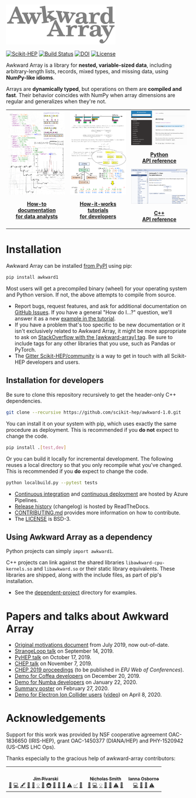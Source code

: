 <img src="docs-img/logo/logo-300px.png">

[![Scikit-HEP](https://scikit-hep.org/assets/images/Scikit--HEP-Project-blue.svg)](https://scikit-hep.org/)
[![Build Status](https://dev.azure.com/jpivarski/Scikit-HEP/_apis/build/status/buildtest-awkward?branchName=master)](https://dev.azure.com/jpivarski/Scikit-HEP/_build/latest?definitionId=3&branchName=master)
[![DOI](https://zenodo.org/badge/137079949.svg)](https://zenodo.org/badge/latestdoi/137079949)
[![License](https://img.shields.io/badge/License-BSD%203--Clause-blue.svg)](https://opensource.org/licenses/BSD-3-Clause)

Awkward Array is a library for **nested, variable-sized data**, including arbitrary-length lists, records, mixed types, and missing data, using **NumPy-like idioms**.

Arrays are **dynamically typed**, but operations on them are **compiled and fast**. Their behavior coincides with NumPy when array dimensions are regular and generalizes when they're not.

<table>
  <tr>
    <td width="33%" valign="top">
      <a href="https://awkward-array.org/how-to.html">
        <img src="docs-img/panel-data-analysts.png" width="268">
      </a>
      <p align="center"><b>
        <a href="https://awkward-array.org/how-to.html">
        How-to documentation<br>for data analysts
        </a>
      </b></p>
    </td>
    <td width="33%" valign="top">
      <a href="https://awkward-array.org/how-it-works.html">
        <img src="docs-img/panel-developers.png" width="268">
      </a>
      <p align="center"><b>
        <a href="https://awkward-array.org/how-it-works.html">
        How-it-works tutorials<br>for developers
        </a>
      </b></p>
    </td>
    <td width="33%" valign="top">
      <a href="https://awkward-array.readthedocs.io/en/latest/index.html">
        <img src="docs-img/panel-sphinx.png" width="268">
      </a>
      <p align="center"><b>
        <a href="https://awkward-array.readthedocs.io/en/latest/index.html">
        Python<br>API reference
        </a>
      </b></p>
      <a href="https://awkward-array.readthedocs.io/en/latest/_static/index.html">
        <img src="docs-img/panel-doxygen.png" width="268">
      </a>
      <p align="center"><b>
        <a href="https://awkward-array.readthedocs.io/en/latest/_static/index.html">
        C++<br>API reference
        </a>
      </b></p>
    </td>
  </tr>
</table>

# Installation

Awkward Array can be installed [from PyPI](https://pypi.org/project/awkward1/) using pip:

```bash
pip install awkward1
```

Most users will get a precompiled binary (wheel) for your operating system and Python version. If not, the above attempts to compile from source.

   * Report bugs, request features, and ask for additional documentation on [GitHub Issues](https://github.com/scikit-hep/awkward-1.0/issues). If you have a general "How do I…?" question, we'll answer it as a new [example in the tutorial](https://awkward-array.org/how-to.html).
   * If you have a problem that's too specific to be new documentation or it isn't exclusively related to Awkward Array, it might be more appropriate to ask on [StackOverflow with the [awkward-array] tag](https://stackoverflow.com/questions/tagged/awkward-array). Be sure to include tags for any other libraries that you use, such as Pandas or PyTorch.
   * The [Gitter Scikit-HEP/community](https://gitter.im/Scikit-HEP/community) is a way to get in touch with all Scikit-HEP developers and users.

## Installation for developers

Be sure to clone this repository recursively to get the header-only C++ dependencies.

```bash
git clone --recursive https://github.com/scikit-hep/awkward-1.0.git
```

You can install it on your system with pip, which uses exactly the same procedure as deployment. This is recommended if you **do not** expect to change the code.

```bash
pip install .[test,dev]
```

Or you can build it locally for incremental development. The following reuses a local directory so that you only recompile what you've changed. This is recommended if you **do** expect to change the code.

```bash
python localbuild.py --pytest tests
```

   * [Continuous integration](https://dev.azure.com/jpivarski/Scikit-HEP/_build?definitionId=3&_a=summary) and [continuous deployment](https://dev.azure.com/jpivarski/Scikit-HEP/_build?definitionId=4&_a=summary) are hosted by Azure Pipelines.
   * [Release history](https://awkward-array.readthedocs.io/en/latest/_auto/changelog.html) (changelog) is hosted by ReadTheDocs.
   * [CONTRIBUTING.md](CONTRIBUTING.md) provides more information on how to contribute.
   * The [LICENSE](https://github.com/scikit-hep/awkward-1.0/blob/master/LICENSE) is BSD-3.

## Using Awkward Array as a dependency

Python projects can simply `import awkward1`.

C++ projects can link against the shared libraries `libawkward-cpu-kernels.so` and `libawkward.so` or their static library equivalents. These libraries are shipped, along with the include files, as part of pip's installation.

   * See the [dependent-project](https://github.com/scikit-hep/awkward-1.0/tree/master/dependent-project) directory for examples.

# Papers and talks about Awkward Array

   * [Original motivations document](https://docs.google.com/document/d/1lj8ARTKV1_hqGTh0W_f01S6SsmpzZAXz9qqqWnEB3j4/edit?usp=sharing) from July 2019, now out-of-date.
   * [StrangeLoop talk](https://youtu.be/2NxWpU7NArk) on September 14, 2019.
   * [PyHEP talk](https://indico.cern.ch/event/833895/contributions/3577882) on October 17, 2019.
   * [CHEP talk](https://indico.cern.ch/event/773049/contributions/3473258) on November 7, 2019.
   * [CHEP 2019 proceedings](https://arxiv.org/abs/2001.06307) (to be published in _EPJ Web of Conferences_).
   * [Demo for Coffea developers](https://github.com/scikit-hep/awkward-1.0/blob/master/docs-demo-notebooks/2019-12-20-coffea-demo.ipynb) on December 20, 2019.
   * [Demo for Numba developers](https://github.com/scikit-hep/awkward-1.0/blob/master/docs-demo-notebooks/2020-01-22-numba-demo-EVALUATED.ipynb) on January 22, 2020.
   * [Summary poster](https://github.com/jpivarski/2020-02-27-irishep-poster/blob/master/pivarski-irishep-poster.pdf) on February 27, 2020.
   * [Demo for Electron Ion Collider users](https://github.com/jpivarski/2020-04-08-eic-jlab#readme) ([video](https://www.youtube.com/watch?v=FoxNS6nlbD0)) on April 8, 2020.

# Acknowledgements

Support for this work was provided by NSF cooperative agreement OAC-1836650 (IRIS-HEP), grant OAC-1450377 (DIANA/HEP) and PHY-1520942 (US-CMS LHC Ops).

Thanks especially to the gracious help of awkward-array contributors:

<!-- ALL-CONTRIBUTORS-LIST:START - Do not remove or modify this section -->
<!-- prettier-ignore-start -->
<!-- markdownlint-disable -->
<table>
  <tr>
    <td align="center"><a href="https://github.com/jpivarski"><img src="https://avatars0.githubusercontent.com/u/1852447?v=4" width="100px;" alt=""/><br /><sub><b>Jim Pivarski</b></sub></a><br /><a href="https://github.com/scikit-hep/awkward-1.0/issues?q=author%3Ajpivarski" title="Bug reports">🐛</a> <a href="https://github.com/scikit-hep/awkward-1.0/commits?author=jpivarski" title="Code">💻</a> <a href="#content-jpivarski" title="Content">🖋</a> <a href="https://github.com/scikit-hep/awkward-1.0/commits?author=jpivarski" title="Documentation">📖</a> <a href="#design-jpivarski" title="Design">🎨</a> <a href="#example-jpivarski" title="Examples">💡</a> <a href="#ideas-jpivarski" title="Ideas, Planning, & Feedback">🤔</a> <a href="#infra-jpivarski" title="Infrastructure (Hosting, Build-Tools, etc)">🚇</a> <a href="#maintenance-jpivarski" title="Maintenance">🚧</a> <a href="#question-jpivarski" title="Answering Questions">💬</a> <a href="https://github.com/scikit-hep/awkward-1.0/pulls?q=is%3Apr+reviewed-by%3Ajpivarski" title="Reviewed Pull Requests">👀</a> <a href="https://github.com/scikit-hep/awkward-1.0/commits?author=jpivarski" title="Tests">⚠️</a> <a href="#tutorial-jpivarski" title="Tutorials">✅</a> <a href="#talk-jpivarski" title="Talks">📢</a></td>
    <td align="center"><a href="https://github.com/nsmith-"><img src="https://avatars2.githubusercontent.com/u/6587412?v=4" width="100px;" alt=""/><br /><sub><b>Nicholas Smith</b></sub></a><br /><a href="https://github.com/scikit-hep/awkward-1.0/issues?q=author%3Ansmith-" title="Bug reports">🐛</a> <a href="https://github.com/scikit-hep/awkward-1.0/commits?author=nsmith-" title="Code">💻</a> <a href="#example-nsmith-" title="Examples">💡</a> <a href="#ideas-nsmith-" title="Ideas, Planning, & Feedback">🤔</a> <a href="#question-nsmith-" title="Answering Questions">💬</a> <a href="https://github.com/scikit-hep/awkward-1.0/commits?author=nsmith-" title="Tests">⚠️</a> <a href="#talk-nsmith-" title="Talks">📢</a></td>
    <td align="center"><a href="https://github.com/ianna"><img src="https://avatars0.githubusercontent.com/u/1390682?v=4" width="100px;" alt=""/><br /><sub><b>Ianna Osborne</b></sub></a><br /><a href="https://github.com/scikit-hep/awkward-1.0/commits?author=ianna" title="Code">💻</a> <a href="#ideas-ianna" title="Ideas, Planning, & Feedback">🤔</a> <a href="#maintenance-ianna" title="Maintenance">🚧</a> <a href="https://github.com/scikit-hep/awkward-1.0/commits?author=ianna" title="Tests">⚠️</a></td>
  </tr>
</table>

<!-- markdownlint-enable -->
<!-- prettier-ignore-end -->
<!-- ALL-CONTRIBUTORS-LIST:END -->

